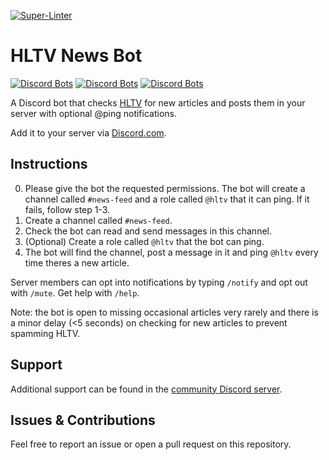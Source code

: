 [![Super-Linter](https://github.com/ivolong/hltv-news-bot/actions/workflows/super-linter.yml/badge.svg)](https://github.com/marketplace/actions/super-linter)

# HLTV News Bot

[![Discord Bots](https://top.gg/api/widget/status/745404733857988740.svg)](https://top.gg/bot/745404733857988740)
[![Discord Bots](https://top.gg/api/widget/servers/745404733857988740.svg)](https://top.gg/bot/745404733857988740)
[![Discord Bots](https://top.gg/api/widget/upvotes/745404733857988740.svg)](https://top.gg/bot/745404733857988740)

A Discord bot that checks [HLTV](https://hltv.org) for new articles and posts them in your server with optional @ping notifications.

Add it to your server via [Discord.com](https://discord.com/oauth2/authorize?client_id=745404733857988740&permissions=2416134160&scope=applications.commands%20bot).

## Instructions
0) Please give the bot the requested permissions. The bot will create a channel called `#news-feed` and a role called `@hltv` that it can ping. If it fails, follow step 1-3.
1) Create a channel called `#news-feed`.
2) Check the bot can read and send messages in this channel.
3) (Optional) Create a role called `@hltv` that the bot can ping.
4) The bot will find the channel, post a message in it and ping `@hltv` every time theres a new article.

Server members can opt into notifications by typing `/notify` and opt out with `/mute`.
Get help with `/help`.

Note: the bot is open to missing occasional articles very rarely and there is a minor delay (<5 seconds) on checking for new articles to prevent spamming HLTV.

## Support

Additional support can be found in the [community Discord server](https://discord.gg/dE3NFqTzEx).

## Issues & Contributions

Feel free to report an issue or open a pull request on this repository.
